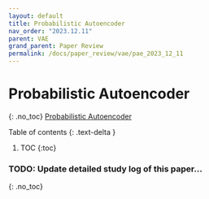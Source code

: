 ```yaml
---
layout: default
title: Probabilistic Autoencoder
nav_order: "2023.12.11"
parent: VAE
grand_parent: Paper Review
permalink: /docs/paper_review/vae/pae_2023_12_11
---
```


# **Probabilistic Autoencoder**
{: .no_toc}
[Probabilistic Autoencoder](https://arxiv.org/abs/2006.05479)

Table of contents
{: .text-delta }
1. TOC
{:toc}

### **TODO**: Update detailed study log of this paper...
{: .no_toc}